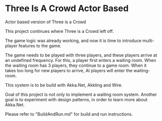 # Three Is A Crowd Actor Based
Actor based version of Three is a Crowd

This project continues where Three is a Crowd left off. 

The game logic was already working, and now it is time to introduce multi-player features to the game. 

The game needs to be played with three players, and these players arrive at an undefined frequency. 
For this, a player first enters a waiting room. When the waiting room has 3 players, they continue to a game room.
When it takes too long for new players to arrive, AI players will enter the waiting-room. 

This system is to be build with Akka.Net, Akkling and Wire.

Goal of this project is not only to implement a waiting room system. Another goal is to experiment with
design patterns, in order to learn more about Akka.Net.

Please refer to "BuildAndRun.md" for build and run instructions.

